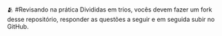🫂 #Revisando na prática
Divididas em trios, vocês devem fazer um fork desse repositório, responder as questões a seguir e em seguida subir no GitHub.
